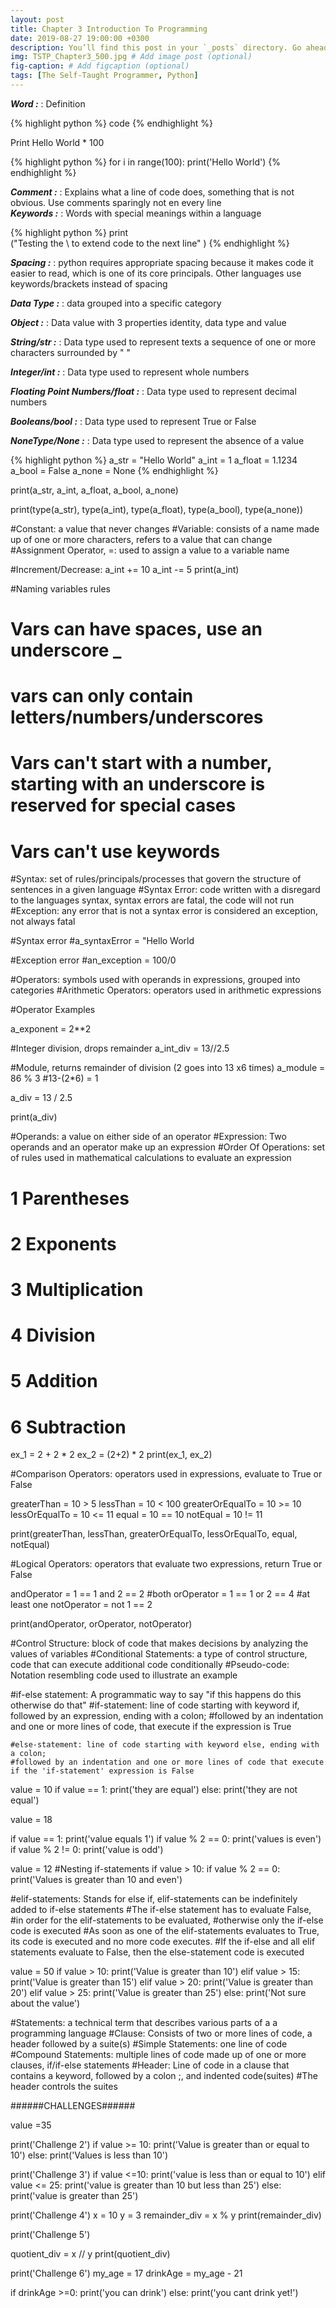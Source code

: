 ```yaml
---
layout: post
title: Chapter 3 Introduction To Programming
date: 2019-08-27 19:00:00 +0300
description: You’ll find this post in your `_posts` directory. Go ahead and edit it and re-build the site to see your changes. # Add post description (optional)
img: TSTP_Chapter3_500.jpg # Add image post (optional)
fig-caption: # Add figcaption (optional)
tags: [The Self-Taught Programmer, Python]
---
```


***Word :***
: Definition 

{% highlight python %}
code
{% endhighlight %}




Print Hello World * 100

{% highlight python %}
for i in range(100):
	print('Hello World')
{% endhighlight %}

***Comment :*** 
: Explains what a line of code does, something that is not obvious. Use comments sparingly not en every line   
***Keywords :*** 
: Words with special meanings within a language

{% highlight python %}
print\
("Testing the \\ to extend code to the next line" )
{% endhighlight %}

***Spacing :*** 
: python requires appropriate spacing because it makes code it easier to read, which is one of its core principals. Other languages use keywords/brackets instead of spacing  

***Data Type :*** 
: data grouped into a specific category

***Object :*** 
: Data value with 3 properties identity, data type and value

***String/str :*** 
: Data type used to represent texts a sequence of one or more characters surrounded by " "

***Integer/int :*** 
: Data type used to represent whole numbers

***Floating Point Numbers/float :*** 
: Data type used to represent decimal numbers 

***Booleans/bool :*** 
: Data type used to represent True or False
    
***NoneType/None :*** 
: Data type used to represent the absence of a value    

{% highlight python %}
a_str = "Hello World"
a_int = 1
a_float = 1.1234
a_bool = False 
a_none = None 
{% endhighlight %}

print(a_str, a_int, a_float, a_bool, a_none)

print(type(a_str), type(a_int), type(a_float), type(a_bool), type(a_none))


#Constant: a value that never changes 
#Variable: consists of a name made up of one or more characters, refers to a value that can change
#Assignment Operator, =: used to assign a value to a variable name

#Increment/Decrease:
a_int += 10
a_int -= 5
print(a_int)

#Naming variables rules
# Vars can have spaces, use an underscore _
# vars can only contain letters/numbers/underscores
# Vars can't start with a number, starting with an underscore is reserved for special cases 
# Vars can't use keywords 

#Syntax: set of rules/principals/processes that govern the structure of sentences in a given language 
#Syntax Error: code written with a disregard to the languages syntax, syntax errors are fatal, the code will not run
#Exception: any error that is not a syntax error is considered an exception, not always fatal 


#Syntax error
#a_syntaxError = "Hello World

#Exception error
#an_exception = 100/0

#Operators: symbols used with operands in expressions, grouped into categories
#Arithmetic Operators: operators used in arithmetic expressions 

#Operator Examples 

a_exponent = 2**2

#Integer division, drops remainder 
a_int_div = 13//2.5

#Module, returns remainder of division (2 goes into 13 x6 times)
a_module = 86 % 3 #13-(2*6) = 1

a_div = 13 / 2.5


print(a_div)

#Operands: a value on either side of an operator 
#Expression: Two operands and an operator make up an expression
#Order Of Operations: set of rules used in mathematical calculations to evaluate an expression 
# 1 Parentheses 
# 2 Exponents 
# 3 Multiplication 
# 4 Division 
# 5 Addition 
# 6 Subtraction 

ex_1 = 2 + 2 * 2 
ex_2 = (2+2) * 2
print(ex_1, ex_2)

#Comparison Operators: operators used in expressions, evaluate to True or False

greaterThan = 		10 > 5
lessThan =    		10 < 100
greaterOrEqualTo =  10 >= 10
lessOrEqualTo =     10 <= 11
equal = 			10 == 10
notEqual = 			10 != 11

print(greaterThan, lessThan, greaterOrEqualTo, lessOrEqualTo, equal, notEqual)


#Logical Operators: operators that evaluate two expressions, return True or False

andOperator = 1 == 1 and 2 == 2 #both
orOperator  = 1 == 1 or 2 == 4  #at least one
notOperator = not 1 == 2

print(andOperator, orOperator, notOperator)


#Control Structure: block of code that makes decisions by analyzing the values of variables 
#Conditional Statements: a type of control structure, code that can execute additional code conditionally 
#Pseudo-code: Notation resembling code used to illustrate an example 

#if-else statement: A programmatic way to say "if this happens do this otherwise do that"
	#if-statement: line of code starting with keyword if, followed by an expression, ending with a colon;
	#followed by an indentation and one or more lines of code, that execute if the expression is True

	#else-statement: line of code starting with keyword else, ending with a colon;
	#followed by an indentation and one or more lines of code that execute if the 'if-statement' expression is False

value = 10
if value == 1:
	print('they are equal')
else:
	print('they are not equal')



value = 18 

if value == 1:
	print('value equals 1')
if value % 2 == 0:
	print('values is even')
if value % 2 != 0:
	print('value is odd')

value = 12
#Nesting if-statements 
if value > 10:
	if value % 2 == 0:
		print('Values is greater than 10 and even')

#elif-statements: Stands for else if, elif-statements can be indefinitely added to if-else statements 
				#The if-else statement has to evaluate False, 
				#in order for the elif-statements to be evaluated, 
				#otherwise only the if-else code is executed 
#As soon as one of the elif-statements evaluates to True, its code is executed and no more code executes. 
#If the if-else and all elif statements evaluate to False, then the else-statement code is executed

value = 50
if value > 10: 
	print('Value is greater than 10')
elif value > 15:
	print('Value is greater than 15')
elif value > 20:
	print('Value is greater than 20')
elif value > 25:
	print('Value is greater than 25')
else:
	print('Not sure about the value')


#Statements: a technical term that describes various parts of a a programming language
#Clause: Consists of two or more lines of code, a header followed by a suite(s)
#Simple Statements: one line of code 
#Compound Statements: multiple lines of code made up of one or more clauses, if/if-else statements 
#Header: Line of code in a clause that contains a keyword, followed by a colon ;, and indented code(suites)
#The header controls the suites


######CHALLENGES######

value =35

print('Challenge 2')
if value >= 10:
	print('Value is greater than or equal to 10')
else: 
	print('Values is less than 10')


print('Challenge 3')
if value <=10: 
	print('value is less than or equal to 10')
elif value <= 25:
	print('value is greater than 10 but less than 25')
else:
	print('value is greater than 25')

print('Challenge 4')
x = 10 
y = 3
remainder_div = x % y
print(remainder_div)

print('Challenge 5')

quotient_div = x // y
print(quotient_div)

print('Challenge 6')
my_age = 17
drinkAge = my_age - 21

if drinkAge >=0:
	print('you can drink')
else: 
	print('you cant drink yet!')

